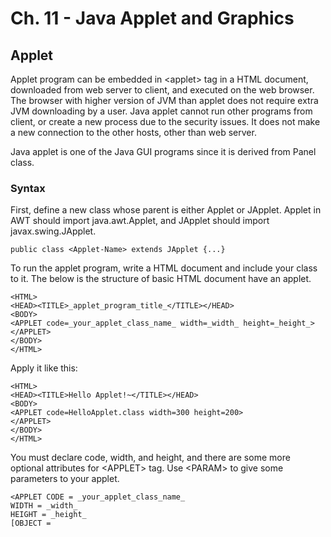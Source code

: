 # Ch. 11 - Java Applet and Graphics
## Applet
Applet program can be embedded in \<applet\> tag in a HTML document, downloaded from web server to client,
and executed on the web browser. The browser with higher version of JVM than applet does not require extra JVM downloading by a user.
Java applet cannot run other programs from client, or create a new process due to the security issues.
It does not make a new connection to the other hosts, other than web server.
  
Java applet is one of the Java GUI programs since it is derived from Panel class.

### Syntax
First, define a new class whose parent is either Applet or JApplet. Applet in AWT should import java.awt.Applet, and JApplet should import javax.swing.JApplet.

    public class <Applet-Name> extends JApplet {...}
  
To run the applet program, write a HTML document and include your class to it. The below is the structure of basic HTML document have an applet.

    <HTML>
    <HEAD><TITLE>_applet_program_title_</TITLE></HEAD>
    <BODY>
    <APPLET code=_your_applet_class_name_ width=_width_ height=_height_>
    </APPLET>
    </BODY>
    </HTML>
    
Apply it like this:

    <HTML>
    <HEAD><TITLE>Hello Applet!~</TITLE></HEAD>
    <BODY>
    <APPLET code=HelloApplet.class width=300 height=200>
    </APPLET>
    </BODY>
    </HTML>
    
You must declare code, width, and height, and there are some more optional attributes for \<APPLET\> tag. Use \<PARAM\> to give some parameters to your applet.

    <APPLET CODE = _your_applet_class_name_
    WIDTH = _width_
    HEIGHT = _height_
    [OBJECT = 
